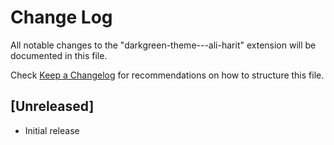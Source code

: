 # Change Log

All notable changes to the "darkgreen-theme---ali-harit" extension will be documented in this file.

Check [Keep a Changelog](http://keepachangelog.com/) for recommendations on how to structure this file.

## [Unreleased]

- Initial release
